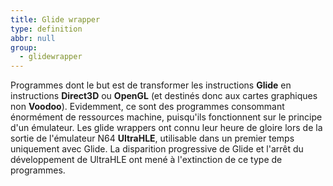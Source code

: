 ```yaml
---
title: Glide wrapper
type: definition
abbr: null
group:
  - glidewrapper
---
```

Programmes dont le but est de transformer les instructions **Glide** en instructions **Direct3D** ou **OpenGL** (et destinés donc aux cartes graphiques non **Voodoo**). Evidemment, ce sont des programmes consommant énormément de ressources machine, puisqu'ils fonctionnent sur le principe d'un émulateur. Les glide wrappers ont connu leur heure de gloire lors de la sortie de l'émulateur N64 **UltraHLE**, utilisable dans un premier temps uniquement avec Glide. La disparition progressive de Glide et l'arrêt du développement de UltraHLE ont mené à l'extinction de ce type de programmes.
